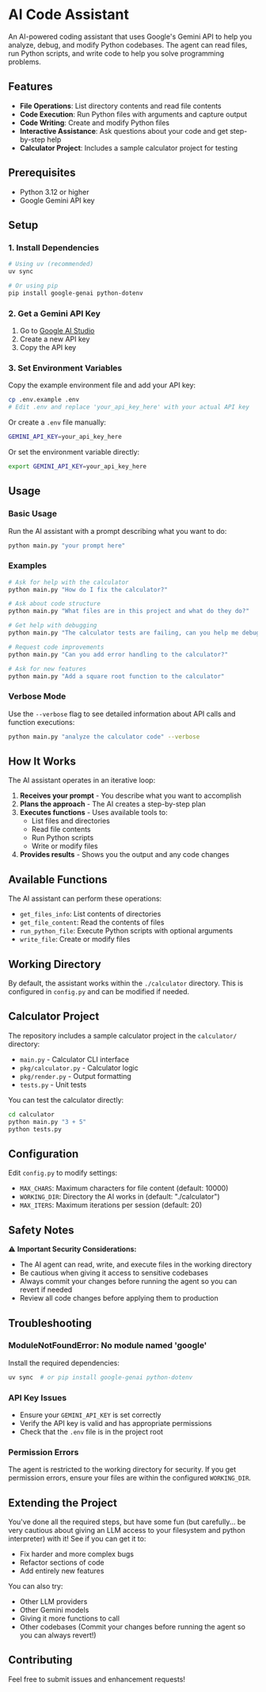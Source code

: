 # AI Code Assistant

An AI-powered coding assistant that uses Google's Gemini API to help you analyze, debug, and modify Python codebases. The agent can read files, run Python scripts, and write code to help you solve programming problems.

## Features

- **File Operations**: List directory contents and read file contents
- **Code Execution**: Run Python files with arguments and capture output
- **Code Writing**: Create and modify Python files
- **Interactive Assistance**: Ask questions about your code and get step-by-step help
- **Calculator Project**: Includes a sample calculator project for testing

## Prerequisites

- Python 3.12 or higher
- Google Gemini API key

## Setup

### 1. Install Dependencies

```bash
# Using uv (recommended)
uv sync

# Or using pip
pip install google-genai python-dotenv
```

### 2. Get a Gemini API Key

1. Go to [Google AI Studio](https://makersuite.google.com/app/apikey)
2. Create a new API key
3. Copy the API key

### 3. Set Environment Variables

Copy the example environment file and add your API key:

```bash
cp .env.example .env
# Edit .env and replace 'your_api_key_here' with your actual API key
```

Or create a `.env` file manually:

```bash
GEMINI_API_KEY=your_api_key_here
```

Or set the environment variable directly:

```bash
export GEMINI_API_KEY=your_api_key_here
```

## Usage

### Basic Usage

Run the AI assistant with a prompt describing what you want to do:

```bash
python main.py "your prompt here"
```

### Examples

```bash
# Ask for help with the calculator
python main.py "How do I fix the calculator?"

# Ask about code structure
python main.py "What files are in this project and what do they do?"

# Get help with debugging
python main.py "The calculator tests are failing, can you help me debug them?"

# Request code improvements
python main.py "Can you add error handling to the calculator?"

# Ask for new features
python main.py "Add a square root function to the calculator"
```

### Verbose Mode

Use the `--verbose` flag to see detailed information about API calls and function executions:

```bash
python main.py "analyze the calculator code" --verbose
```

## How It Works

The AI assistant operates in an iterative loop:

1. **Receives your prompt** - You describe what you want to accomplish
2. **Plans the approach** - The AI creates a step-by-step plan
3. **Executes functions** - Uses available tools to:
   - List files and directories
   - Read file contents
   - Run Python scripts
   - Write or modify files
4. **Provides results** - Shows you the output and any code changes

## Available Functions

The AI assistant can perform these operations:

- `get_files_info`: List contents of directories
- `get_file_content`: Read the contents of files
- `run_python_file`: Execute Python scripts with optional arguments
- `write_file`: Create or modify files

## Working Directory

By default, the assistant works within the `./calculator` directory. This is configured in `config.py` and can be modified if needed.

## Calculator Project

The repository includes a sample calculator project in the `calculator/` directory:

- `main.py` - Calculator CLI interface
- `pkg/calculator.py` - Calculator logic
- `pkg/render.py` - Output formatting
- `tests.py` - Unit tests

You can test the calculator directly:

```bash
cd calculator
python main.py "3 + 5"
python tests.py
```

## Configuration

Edit `config.py` to modify settings:

- `MAX_CHARS`: Maximum characters for file content (default: 10000)
- `WORKING_DIR`: Directory the AI works in (default: "./calculator")
- `MAX_ITERS`: Maximum iterations per session (default: 20)

## Safety Notes

⚠️ **Important Security Considerations:**

- The AI agent can read, write, and execute files in the working directory
- Be cautious when giving it access to sensitive codebases
- Always commit your changes before running the agent so you can revert if needed
- Review all code changes before applying them to production

## Troubleshooting

### ModuleNotFoundError: No module named 'google'

Install the required dependencies:
```bash
uv sync  # or pip install google-genai python-dotenv
```

### API Key Issues

- Ensure your `GEMINI_API_KEY` is set correctly
- Verify the API key is valid and has appropriate permissions
- Check that the `.env` file is in the project root

### Permission Errors

The agent is restricted to the working directory for security. If you get permission errors, ensure your files are within the configured `WORKING_DIR`.

## Extending the Project

You've done all the required steps, but have some fun (but carefully... be very cautious about giving an LLM access to your filesystem and python interpreter) with it! See if you can get it to:

- Fix harder and more complex bugs
- Refactor sections of code
- Add entirely new features

You can also try:

- Other LLM providers
- Other Gemini models
- Giving it more functions to call
- Other codebases (Commit your changes before running the agent so you can always revert!)

## Contributing

Feel free to submit issues and enhancement requests!
